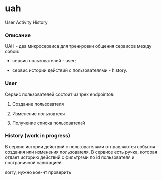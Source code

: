 # uah
User Activity History

### Описание
UAH - два микросервиса для тренировки общения сервисов между собой:

- сервис пользователей - user;

- сервис истории действий с пользователями - history.

### User

Сервис пользователей состоит из трех endpointов:

1. Создание пользователя

2. Изменение пользовтеля

3. Получение списка пользователей

### History (work in progress)

В сервис истории действий с пользователями отправляются события создания или изменения пользователя. В сервисе есть ручка, которая отдает историю действий с фильтрами по id пользователя и постраничной навигацией.

sorry, нужно кое-чт проверить
